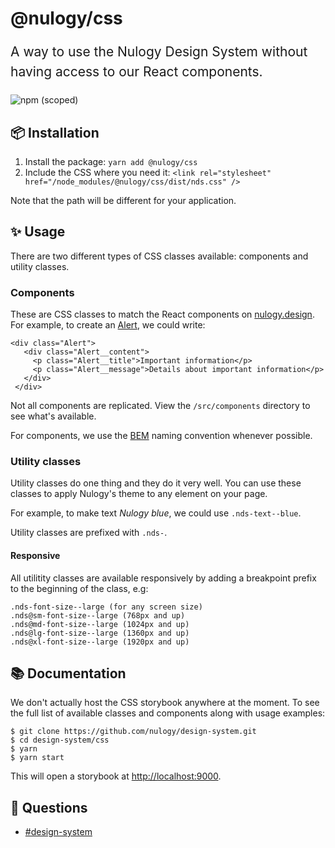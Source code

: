 # @nulogy/css

<p style="font-size: 21px; line-height: 1.5;">A way to use the Nulogy Design System without having access to our React components.</p>

![npm (scoped)](https://img.shields.io/npm/v/@nulogy/css.svg)

## 📦 Installation

1. Install the package: `yarn add @nulogy/css`
2. Include the CSS where you need it: `<link rel="stylesheet" href="/node_modules/@nulogy/css/dist/nds.css" />`

Note that the path will be different for your application.

## ✨ Usage

There are two different types of CSS classes available: components and utility classes.

### Components

These are CSS classes to match the React components on [nulogy.design](http://nulogy.design). For example, to create an [Alert](https://nulogy.design/components/alert), we could write:

```
<div class="Alert">
   <div class="Alert__content">
     <p class="Alert__title">Important information</p>
     <p class="Alert__message">Details about important information</p>
   </div>
 </div>
```

Not all components are replicated. View the `/src/components` directory to see what's available.

For components, we use the [BEM](http://getbem.com/naming/) naming convention whenever possible.

### Utility classes

Utility classes do one thing and they do it very well. You can use these classes to apply Nulogy's theme to any element on your page.

For example, to make text _Nulogy blue_, we could use `.nds-text--blue`.

Utility classes are prefixed with `.nds-`.

#### Responsive

All utilitity classes are available responsively by adding a breakpoint prefix to the beginning of the class, e.g:

```
.nds-font-size--large (for any screen size)
.nds@sm-font-size--large (768px and up)
.nds@md-font-size--large (1024px and up)
.nds@lg-font-size--large (1360px and up)
.nds@xl-font-size--large (1920px and up)
```

## 📚 Documentation

We don't actually host the CSS storybook anywhere at the moment. To see the full list of available classes and components along with usage examples:

```
$ git clone https://github.com/nulogy/design-system.git
$ cd design-system/css
$ yarn
$ yarn start
```

This will open a storybook at [http://localhost:9000](http://localhost:9000).

## 💬 Questions

- [#design-system](slack://channel?team=T024N2KKA&id=CBAFQ4X7X?)
